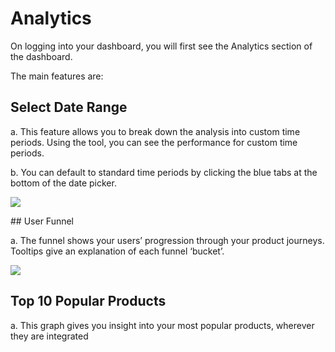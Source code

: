 # Analytics

On logging into your dashboard, you will first see the Analytics section of the dashboard.

The main features are:

## Select Date Range

a.	This feature allows you to break down the analysis into custom time periods. Using the tool, you can see the performance for custom time periods. 

b.	You can default to standard time periods by clicking the blue tabs at the bottom of the date picker.

![](./../../images/tpp-date-picker.png)

## User Funnel

a.	The funnel shows your users’ progression through your product journeys. Tooltips give an explanation of each funnel ‘bucket’.

![](./../../images/tpp-user-funnel.png)

## Top 10 Popular Products

a. This graph gives you insight into your most popular products, wherever they are integrated